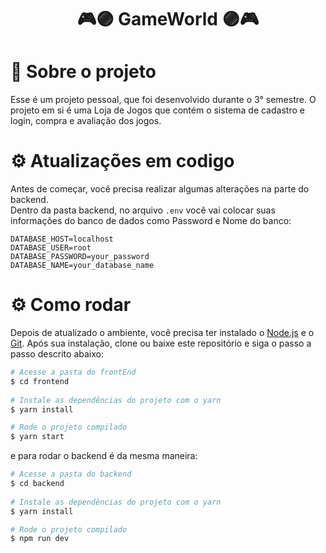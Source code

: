 <h1 align="center">
 🎮🟣 GameWorld 🟣🎮
</h1>

<span id="projeto">
  
# :bookmark_tabs: Sobre o projeto
Esse é um projeto pessoal, que foi desenvolvido durante o 3° semestre. O projeto em si é uma Loja de Jogos que contém o sistema de cadastro e login, compra e avaliação dos jogos.

<span id="requisitos">

# :gear: Atualizações em codigo
Antes de começar, você precisa realizar algumas alterações na parte do backend.<br>
Dentro da pasta backend, no arquivo ``` .env ``` você vai colocar suas informações do banco de dados como Password e Nome do banco:
``` 
DATABASE_HOST=localhost
DATABASE_USER=root
DATABASE_PASSWORD=your_password
DATABASE_NAME=your_database_name
```



# :gear: Como rodar
Depois de atualizado o ambiente, você precisa ter instalado o [Node.js](https://nodejs.org/en/) e o [Git](https://git-scm.com/). Após sua instalação, clone ou 
baixe este repositório e siga o passo a passo descrito abaixo:

```bash
# Acesse a pasta do frontEnd
$ cd frontend
  
# Instale as dependências do projeto com o yarn
$ yarn install

# Rode o projeto compilado
$ yarn start
```
e para rodar o backend é da mesma maneira:
```bash
# Acesse a pasta do backend
$ cd backend
  
# Instale as dependências do projeto com o yarn
$ yarn install

# Rode o projeto compilado
$ npm run dev
```
